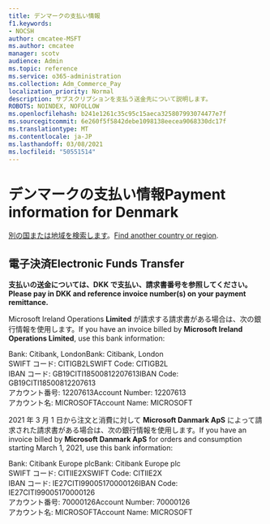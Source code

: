 ```yaml
---
title: デンマークの支払い情報
f1.keywords:
- NOCSH
author: cmcatee-MSFT
ms.author: cmcatee
manager: scotv
audience: Admin
ms.topic: reference
ms.service: o365-administration
ms.collection: Adm_Commerce_Pay
localization_priority: Normal
description: サブスクリプションを支払う送金先について説明します。
ROBOTS: NOINDEX, NOFOLLOW
ms.openlocfilehash: b241e1261c35c95c15aeca325807993074477e7f
ms.sourcegitcommit: 6e260f5f5842debe1098138eecea9068330dc17f
ms.translationtype: MT
ms.contentlocale: ja-JP
ms.lasthandoff: 03/08/2021
ms.locfileid: "50551514"
---
```

# <a name="payment-information-for-denmark"></a><span data-ttu-id="0cc96-103">デンマークの支払い情報</span><span class="sxs-lookup"><span data-stu-id="0cc96-103">Payment information for Denmark</span></span>

<span data-ttu-id="0cc96-104">[別の国または地域を検索します](../billing-and-payments/pay-for-your-subscription.md)。</span><span class="sxs-lookup"><span data-stu-id="0cc96-104">[Find another country or region](../billing-and-payments/pay-for-your-subscription.md).</span></span>

## <a name="electronic-funds-transfer"></a><span data-ttu-id="0cc96-105">電子決済</span><span class="sxs-lookup"><span data-stu-id="0cc96-105">Electronic Funds Transfer</span></span>

<span data-ttu-id="0cc96-106">**支払いの送金については、DKK で支払い、請求書番号を参照してください。**</span><span class="sxs-lookup"><span data-stu-id="0cc96-106">**Please pay in DKK and reference invoice number(s) on your payment remittance.**</span></span>

<span data-ttu-id="0cc96-107">Microsoft Ireland Operations **Limited** が請求する請求書がある場合は、次の銀行情報を使用します。</span><span class="sxs-lookup"><span data-stu-id="0cc96-107">If you have an invoice billed by **Microsoft Ireland Operations Limited**, use this bank information:</span></span>

<span data-ttu-id="0cc96-108">Bank: Citibank, London</span><span class="sxs-lookup"><span data-stu-id="0cc96-108">Bank: Citibank, London</span></span>\
<span data-ttu-id="0cc96-109">SWIFT コード: CITIGB2L</span><span class="sxs-lookup"><span data-stu-id="0cc96-109">SWIFT Code: CITIGB2L</span></span>\
<span data-ttu-id="0cc96-110">IBAN コード: GB19CITI18500812207613</span><span class="sxs-lookup"><span data-stu-id="0cc96-110">IBAN Code: GB19CITI18500812207613</span></span>\
<span data-ttu-id="0cc96-111">アカウント番号: 12207613</span><span class="sxs-lookup"><span data-stu-id="0cc96-111">Account Number: 12207613</span></span>\
<span data-ttu-id="0cc96-112">アカウント名: MICROSOFT</span><span class="sxs-lookup"><span data-stu-id="0cc96-112">Account Name: MICROSOFT</span></span>

<span data-ttu-id="0cc96-113">2021 年 3 月 1 日から注文と消費に対して **Microsoft Danmark ApS** によって請求された請求書がある場合は、次の銀行情報を使用します。</span><span class="sxs-lookup"><span data-stu-id="0cc96-113">If you have an invoice billed by **Microsoft Danmark ApS** for orders and consumption starting March 1, 2021, use this bank information:</span></span>

<span data-ttu-id="0cc96-114">Bank: Citibank Europe plc</span><span class="sxs-lookup"><span data-stu-id="0cc96-114">Bank: Citibank Europe plc</span></span>\
<span data-ttu-id="0cc96-115">SWIFT コード: CITIIE2X</span><span class="sxs-lookup"><span data-stu-id="0cc96-115">SWIFT Code: CITIIE2X</span></span>\
<span data-ttu-id="0cc96-116">IBAN コード: IE27CITI99005170000126</span><span class="sxs-lookup"><span data-stu-id="0cc96-116">IBAN Code: IE27CITI99005170000126</span></span>\
<span data-ttu-id="0cc96-117">アカウント番号: 70000126</span><span class="sxs-lookup"><span data-stu-id="0cc96-117">Account Number: 70000126</span></span>\
<span data-ttu-id="0cc96-118">アカウント名: MICROSOFT</span><span class="sxs-lookup"><span data-stu-id="0cc96-118">Account Name: MICROSOFT</span></span>